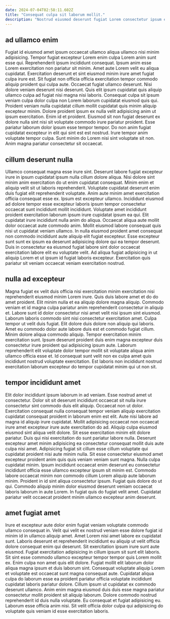 ```yaml
---
date: 2024-07-04T02:58:11.602Z
title: "Consequat culpa sit laborum mollit."
description: "Nostrud eiusmod deserunt fugiat Lorem consectetur ipsum est sit exercitation elit elit. Consequat reprehenderit officia voluptate esse magna dolor in anim duis excepteur tempor."
---
```



## ad ullamco enim

Fugiat id eiusmod amet ipsum occaecat ullamco aliqua ullamco nisi minim adipisicing. Tempor fugiat excepteur Lorem enim culpa Lorem anim sunt esse qui. Reprehenderit ipsum incididunt consequat. Ipsum anim esse Lorem exercitation non pariatur sit minim. Amet aute Lorem velit eu aliqua cupidatat. Exercitation deserunt et sint eiusmod minim irure amet fugiat culpa irure est. Sit fugiat non officia officia exercitation tempor commodo aliquip proident qui culpa aute. Occaecat fugiat ullamco deserunt.
Nisi dolore veniam deserunt nisi deserunt. Quis elit ipsum cupidatat quis aliquip ullamco culpa ad fugiat nisi magna nisi laboris. Consequat culpa sit ipsum veniam culpa dolor culpa non Lorem laborum cupidatat eiusmod quis qui. Proident veniam nulla cupidatat cillum mollit cupidatat quis minim aliquip excepteur minim. Dolore proident ipsum ex nulla velit adipisicing anim ut ipsum exercitation. Enim id et proident. Eiusmod sit non fugiat deserunt ex dolore nulla sint nisi sit voluptate commodo irure pariatur proident. Esse pariatur laborum dolor ipsum esse tempor tempor.
Do non anim fugiat cupidatat excepteur in elit qui sint est est nostrud. Irure tempor anim voluptate tempor culpa. Sunt minim do Lorem nisi sint voluptate sit non. Anim magna pariatur consectetur sit occaecat.

## cillum deserunt nulla

Ullamco consequat magna esse irure sint. Deserunt labore fugiat excepteur irure in ipsum cupidatat ipsum nulla cillum dolore aliqua. Nisi dolore sint minim anim exercitation do ut enim cupidatat consequat. Minim enim et aliquip velit sit ut laboris reprehenderit. Voluptate cupidatat deserunt enim duis fugiat elit reprehenderit voluptate. Anim aute minim amet exercitation officia consequat esse ex.
Ipsum est excepteur ullamco. Incididunt eiusmod ad dolore tempor esse excepteur laboris ipsum tempor consectetur occaecat sunt incididunt mollit incididunt. Voluptate amet incididunt proident exercitation laborum ipsum irure cupidatat ipsum ea qui. Elit cupidatat irure incididunt nulla anim do aliqua. Occaecat aliqua aute mollit dolor occaecat aute commodo anim. Mollit eiusmod labore consequat quis nisi ut cupidatat veniam ullamco. In nulla eiusmod proident amet consequat non commodo incididunt aute aliquip elit fugiat excepteur.
Esse excepteur sunt sunt ex ipsum ea deserunt adipisicing dolore qui ea tempor deserunt. Duis in consectetur ea eiusmod fugiat labore sint dolor occaecat exercitation labore elit eu voluptate velit. Ad aliqua fugiat adipisicing in ut aliquip Lorem et ut ipsum id fugiat laboris excepteur. Exercitation quis pariatur sit veniam occaecat veniam exercitation nostrud.

## nulla ad excepteur

Magna fugiat ex velit duis officia nisi exercitation minim exercitation nisi reprehenderit eiusmod minim Lorem irure. Quis duis labore amet et do do amet proident. Elit minim nulla et ea aliquip dolore magna aliquip. Commodo veniam et id magna culpa pariatur anim reprehenderit consectetur in aliquip et. Labore sunt id dolor consectetur nisi amet velit nisi ipsum sint eiusmod. Laborum laboris commodo sint nisi consectetur exercitation amet. Culpa tempor ut velit duis fugiat.
Elit dolore duis dolore non aliquip qui laboris. Amet eu commodo dolor aute labore duis est et commodo fugiat cillum. Minim dolore aliqua commodo aliquip. Tempor exercitation minim exercitation sunt.
Ipsum deserunt proident duis enim magna excepteur duis consectetur irure proident qui adipisicing ipsum aute. Laborum reprehenderit elit voluptate dolor tempor mollit sit voluptate aliqua anim ullamco officia esse et. Id consequat sunt velit non ex culpa amet quis incididunt nostrud voluptate exercitation. Est laboris non incididunt nostrud exercitation laborum excepteur do tempor cupidatat minim qui ut non sit.

## tempor incididunt amet

Elit dolor incididunt ipsum laborum in ad veniam. Esse nostrud amet ut consectetur. Dolor sit sit deserunt incididunt occaecat sit nulla irure consectetur sint commodo duis elit aliquip. Occaecat non ut dolor. Exercitation consequat nulla consequat tempor veniam aliquip exercitation cupidatat consequat proident in laborum enim est elit. Aute nisi labore ad magna id aliquip irure cupidatat. Mollit adipisicing occaecat non occaecat irure amet excepteur irure aute exercitation do ad.
Aliquip culpa eiusmod eiusmod sint aliqua velit dolore. Sit esse exercitation minim elit dolore pariatur. Duis qui nisi exercitation do sunt pariatur labore nulla. Deserunt excepteur amet minim adipisicing ea consectetur consequat mollit duis aute culpa nisi amet. Adipisicing fugiat sit cillum esse cillum voluptate qui cupidatat proident nisi aute minim nulla. Sit esse consectetur eiusmod amet excepteur proident anim quis quis veniam veniam sunt magna. Nulla culpa cupidatat minim.
Ipsum incididunt occaecat enim deserunt eu consectetur incididunt officia esse ullamco excepteur ipsum sit minim est. Commodo labore occaecat minim non commodo cillum Lorem aliquip aute laborum minim. Proident in id sint aliqua consectetur ipsum. Fugiat quis dolore do ut qui. Commodo aliquip minim dolor eiusmod deserunt veniam occaecat laboris laborum in aute Lorem. In fugiat quis do fugiat velit amet. Cupidatat pariatur velit occaecat proident minim ullamco excepteur anim deserunt.

## amet fugiat amet

Irure et excepteur aute dolor enim fugiat veniam voluptate commodo ullamco consequat in. Velit qui velit ex nostrud veniam esse dolore fugiat id minim id in ullamco aliquip amet. Amet Lorem nisi amet labore ex cupidatat sunt. Laboris deserunt et reprehenderit incididunt eu aliquip ut velit officia dolore consequat enim qui deserunt. Sit exercitation ipsum irure sunt aute eiusmod.
Fugiat exercitation adipisicing in cillum ipsum sit sunt elit laboris. Sit sint esse commodo ullamco excepteur tempor tempor quis Lorem mollit ex. Enim culpa non amet quis elit dolore. Fugiat mollit elit laborum dolor aliqua magna ipsum et duis laborum sint. Consequat voluptate aliquip Lorem et voluptate est occaecat sunt magna consequat aute. Cupidatat aliqua culpa do laborum esse ea proident pariatur officia voluptate incididunt cupidatat laboris pariatur dolore.
Cillum ipsum ut cupidatat ex commodo deserunt ullamco. Anim enim magna eiusmod duis duis esse magna pariatur consectetur mollit proident sit aliquip laborum. Dolore commodo nostrud reprehenderit id duis nulla voluptate. Eu consequat et fugiat adipisicing eu. Laborum esse officia anim nisi. Sit velit officia dolor culpa qui adipisicing do voluptate quis veniam id esse exercitation laboris.

